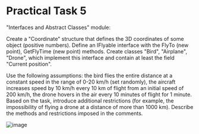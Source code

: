 # Practical Task 5
"Interfaces and Abstract Classes" module: 

Create a "Coordinate" structure that defines the 3D coordinates of some object (positive numbers). Define an IFlyable interface with the FlyTo (new point), GetFlyTime (new point) methods. Create classes "Bird", "Airplane", "Drone", which implement this interface and contain at least the field "Current position".

Use the following assumptions: the bird flies the entire distance at a constant speed in the range of 0-20 km/h (set randomly), the aircraft increases speed by 10 km/h every 10 km of flight from an initial speed of 200 km/h, the drone hovers in the air every 10 minutes of flight for 1 minute. Based on the task, introduce additional restrictions (for example, the impossibility of flying a drone at a distance of more than 1000 km). Describe the methods and restrictions imposed in the comments.

![image](https://user-images.githubusercontent.com/50228202/198504962-b75a1753-92e4-40db-9551-0994f1cbed5a.png)
